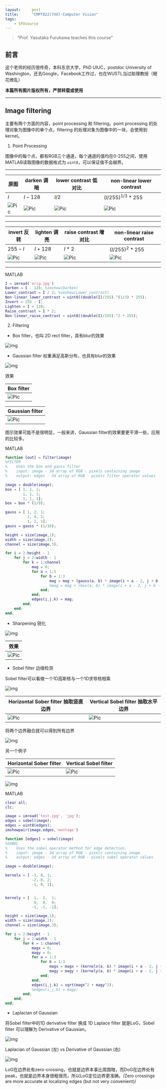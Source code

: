 ```yaml
---
layout:     post
title:      "CMPT822(7XX)-Computer Vision"
tags:
    - SFUcourse
---
```


> “Prof. Yasutaka Furukawa teaches this course”

## 前言

这个老师的经历很传奇，本科东京大学，PhD UIUC，postdoc University of Washington，还去Google，Facebook工作过，也在WUSTL当过助理教授（眼花缭乱）

**本篇所有图片版权所有，严禁转载或使用**

---

## Image filtering

主要有两个方面的内容，point processing 和 filtering。point processing 的处理对象为图像中的单个点，filtering 的处理对象为图像中的一块，会使用到kernel。

1. Point Processing

图像中的每个点，都有RGB三个通道，每个通道的值均在0-255之间，使用MATLAB读取图像的数据格式为 `uint8`，可以保证值不会越界。

---

| 原图                                            | darken 调暗                                       | lower contrast 低对比                                    | non-linear lower contrast                                   |
| ----------------------------------------------- | ------------------------------------------------- | -------------------------------------------------------- | ----------------------------------------------------------- |
| $I$                                             | $I-128$                                           | $I/2$                                                    | $(I / 255) ^{1/3} * 255$                                    |
| ![Pic](/images/in-post/post-blog-asterorig.jpg) | ![Pic](/images/in-post/post-blog-asterdarken.jpg) | ![Pic](/images/in-post/post-blog-asterlowercontrast.jpg) | ![Pic](/images/in-post/post-blog-asternonllwercontrast.jpg) |
---

| invert 反转                                       | lighten 调亮                                     | raise contrast 增对比                                    | non-linear raise contrast                                    |
| ------------------------------------------------- | ------------------------------------------------ | -------------------------------------------------------- | ------------------------------------------------------------ |
| $255-I$                                           | $I+128$                                          | $I*2$                                                    | $(I / 255) ^2 * 255$                                         |
| ![Pic](/images/in-post/post-blog-asterinvert.jpg) | ![Pic](/images/in-post/post-blog-asterlight.jpg) | ![Pic](/images/in-post/post-blog-asterraisecontrast.jpg) | ![Pic](/images/in-post/post-blog-asternonlraisecontrast.jpg) |

---

MATLAB

```matlab
I = imread('orig.jpg')
Darken = I - 128; %imshow(Darken)
Lower_contrast = I / 2; %imshow(Lower_contrast) 
Non-linear_lower_contrast = uint8((double(I)/255).^(1/3) * 255);
Invert = 255 - I;
Lighten = I + 128;
Raise_contrast = I * 2;
Non-linear_raise_contrast = uint8((double(I)/255).^2 * 255);
```

2. Filtering 

+ Box filter，也叫 2D rect filter，具有blur的效果

![img](/images/in-post/post-blog-boxfilter.png)

+ Gaussian filter 权重满足高斯分布，也具有blur的效果

![img](/images/in-post/post-blog-gaussfilter.png)

效果

| Box filter                                     |
| ---------------------------------------------- |
| ![Pic](/images/in-post/post-blog-asterbox.jpg) |

| Gaussian filter                                  |
| ------------------------------------------------ |
| ![Pic](/images/in-post/post-blog-astergauss.jpg) |

图示效果可能不是很明显，一般来讲，Gaussian filter的效果要更平滑一些，应用的比较多。

MATLAB

```matlab
function [out] = filter(image)
%FILTER
%    Uses the box and gauss filter
%    input: image - 3d array of RGB - pixels containing image
%    output: edges - 3d array of RGB - pixels filter operator values

image = double(image);
box = [ 1, 1, 1;
        1, 1, 1;
        1, 1, 1];
box = box * (1/9);

gauss = [ 1, 2, 1;
          2, 4, 2;
          1, 2, 1];
gauss = gauss * (1/16);

height = size(image,1);
width = size(image,2);
channel = size(image,3);

for i = 2:height - 1
    for j = 2:width - 1
        for k = 1:channel
            mag = 0;
            for a = 1:3
                for b = 1:3
                    mag = mag + (gauss(a, b) * image(i + a - 2, j + b - 2, k));
                    %mag = mag + (box(a, b) * image(i + a - 2, j + b - 2, k));
                end;
            end;     
            edges(i,j,k) = mag;
        end;
    end;
end;
```

+ Sharpening 锐化

![img](/images/in-post/post-blog-sharpening.png)

| 效果                                                  |
| ----------------------------------------------------- |
| ![Pic](/images/in-post/post-blog-astersharpening.jpg) |

+ Sobel filter 边缘检测

Sobel filter可以看做一个1D高斯核与一个1D求导核相乘

![img](/images/in-post/post-blog-Sobelfilter.png)

| Horizontal Sober filter 抽取竖直边界                         | Vertical Sobel filter 抽取水平边界                           |
| ------------------------------------------------------------ | ------------------------------------------------------------ |
| ![Pic](/images/in-post/post-blog-asterHorizontalSoberfilter.jpg) | ![Pic](/images/in-post/post-blog-asterVerticalSobelfilter.jpg) |

将两个边界融合就可以得到所有边界

![img](/images/in-post/post-blog-asterSobelfilter.jpg)

另一个例子

| Horizontal Sober filter                                      | Vertical Sobel filter                                        |
| ------------------------------------------------------------ | ------------------------------------------------------------ |
| ![Pic](/images/in-post/post-blog-louHorizontalSoberfilter.jpg) | ![Pic](/images/in-post/post-blog-louVerticalSoberfilter.jpg) |

![img](/images/in-post/post-blog-louSobelfilter.jpg)

MATLAB

```matlab
clear all;
clc;

image = imread('test.jpg', 'jpg');
edges = sobel(image);
edges = uint8(edges);
imshowpair(image,edges,'montage')
```



```matlab
function [edges] = sobel(image)
%SOBEL
%    Uses the sobel operator method for edge detection.
%    input: image - 3d array of RGB - pixels containing image
%    output: edges - 3d array of RGB - pixels sobel operator values

image = double(image);

kernelx = [ -1, 0, 1;
            -2, 0, 2;
            -1, 0, 1];


kernely = [  1,  2,  1;
             0,  0,  0;
            -1, -2, -1];

height = size(image,1);
width = size(image,2);
channel = size(image,3);

for i = 2:height - 1
    for j = 2:width - 1
        for k = 1:channel
            magx = 0;
            magy = 0;
            for a = 1:3
                for b = 1:3
                    magx = magx + (kernelx(a, b) * image(i + a - 2, j + b - 2, k));
                    magy = magy + (kernely(a, b) * image(i + a - 2, j + b - 2, k));
                end;
            end;     
            edges(i,j,k) = sqrt(magx^2 + magy^2);
            %edges(i,j,k) = magy;
        end;
    end;
end;
```

+ Laplacian of Gaussian

将Sobel filter中的1D derivative filter 换成 1D Laplace filter 就是LoG，Sobel filter 可以理解为 Derivative of Gaussian。

![img](/images/in-post/post-blog-LaplacianofGaussian.png)

Laplacian of Gaussian (左) vs Derivative of Gaussian (右)

![img](/images/in-post/post-blog-LapofGaussianvsDevofGaussian.jpg)

LoG在边界处有zero-crossing，也就是边界本事比周围暗，而DoG在边界处有peak，也就是边界本身很粗很亮，所以LoG定位边界更准确。/Zero crossings are more accurate at localizing edges (but not very convenient)/